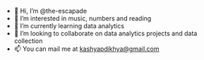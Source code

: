 - 👋 Hi, I’m @the-escapade
- 👀 I’m interested in music, numbers and reading
- 🌱 I’m currently learning data analytics
- 💞️ I’m looking to collaborate on data analytics projects and data collection
- 📫 You can mail me at kashyapdikhya@gmail.com

<!---
the-escapade/the-escapade is a ✨ special ✨ repository because its `README.md` (this file) appears on your GitHub profile.
You can click the Preview link to take a look at your changes.
--->
